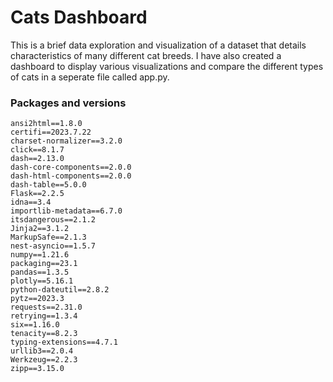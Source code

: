 # Cats Dashboard

This is a brief data exploration and visualization of a dataset that details characteristics of many different cat breeds. I have also created a dashboard to display various visualizations and compare the different types of cats in a seperate file called app.py.


### Packages and versions
```
ansi2html==1.8.0
certifi==2023.7.22
charset-normalizer==3.2.0
click==8.1.7
dash==2.13.0
dash-core-components==2.0.0
dash-html-components==2.0.0
dash-table==5.0.0
Flask==2.2.5
idna==3.4
importlib-metadata==6.7.0
itsdangerous==2.1.2
Jinja2==3.1.2
MarkupSafe==2.1.3
nest-asyncio==1.5.7
numpy==1.21.6
packaging==23.1
pandas==1.3.5
plotly==5.16.1
python-dateutil==2.8.2
pytz==2023.3
requests==2.31.0
retrying==1.3.4
six==1.16.0
tenacity==8.2.3
typing-extensions==4.7.1
urllib3==2.0.4
Werkzeug==2.2.3
zipp==3.15.0

```

